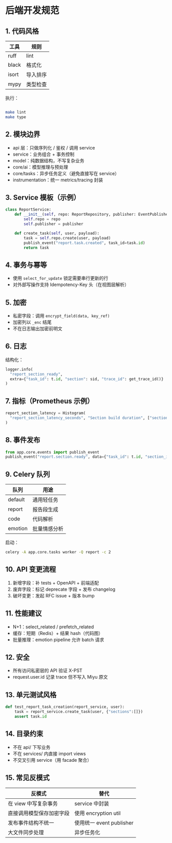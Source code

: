 # 后端开发规范

## 1. 代码风格

| 工具 | 规则 |
|------|------|
| ruff | lint |
| black | 格式化 |
| isort | 导入排序 |
| mypy | 类型检查 |

执行：

```bash

make lint
make type
```

## 2. 模块边界

- api 层：只做序列化 / 鉴权 / 调用 service
- service：业务组合 + 事务控制
- model：纯数据结构，不写复杂业务
- core/ai：模型推理与预处理
- core/tasks：异步任务定义（避免直接写在 service）
- instrumentation：统一 metrics/tracing 封装

## 3. Service 模板（示例）

```python
class ReportService:
    def __init__(self, repo: ReportRepository, publisher: EventPublisher):
        self.repo = repo
        self.publisher = publisher

    def create_task(self, user, payload):
        task = self.repo.create(user, payload)
        publish_event("report.task.created", task_id=task.id)
        return task
```

## 4. 事务与幂等

- 使用 `select_for_update` 锁定需要串行更新的行
- 对外部写操作支持 Idempotency-Key 头（在视图层解析）

## 5. 加密

- 私密字段：调用 `encrypt_field(data, key_ref)`
- 加密列以 `_enc` 结尾
- 不在日志输出加密前明文

## 6. 日志

结构化：

```python
logger.info(
  "report_section_ready",
  extra={"task_id": t.id, "section": sid, "trace_id": get_trace_id()}
)
```

## 7. 指标（Prometheus 示例）

```python
report_section_latency = Histogram(
  "report_section_latency_seconds", "Section build duration", ["section_type"]
)
```

## 8. 事件发布

```python
from app.core.events import publish_event
publish_event("report.section.ready", data={"task_id": t.id, "section_id": sid})
```

## 9. Celery 队列

| 队列 | 用途 |
|------|------|
| default | 通用轻任务 |
| report | 报告段生成 |
| code | 代码解析 |
| emotion | 批量情感分析 |

启动：

```bash
celery -A app.core.tasks worker -Q report -c 2
```

## 10. API 变更流程

1. 新增字段：补 tests + OpenAPI + 前端适配
2. 废弃字段：标记 deprecate 字段 + 发布 changelog
3. 破坏变更：发起 RFC issue + 版本 bump

## 11. 性能建议

- N+1：select_related / prefetch_related
- 缓存：短期（Redis）+ 结果 hash（代码图）
- 批量推理：emotion pipeline 允许 batch 请求

## 12. 安全

- 所有访问私密层的 API 验证 X-PST
- request.user.id 记录 trace 但不写入 Miyu 原文

## 13. 单元测试风格

```python
def test_report_task_creation(report_service, user):
    task = report_service.create_task(user, {"sections":[]})
    assert task.id
```

## 14. 目录约束

- 不在 api/ 下写业务
- 不在 services/ 内直接 import views
- 不交叉引用 service（用 facade 聚合）

## 15. 常见反模式

| 反模式 | 替代 |
|--------|------|
| 在 view 中写复杂事务 | service 中封装 |
| 直接调用模型保存加密字段 | 使用 encryption util |
| 发布事件结构不统一 | 使用统一 event publisher |
| 大文件同步处理 | 异步任务化 |
